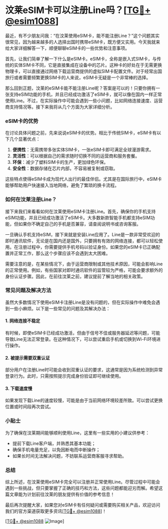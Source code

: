 # 汶莱eSIM卡可以注册Line吗？[[TG💪+ @esim1088](https://t.me/s/esim1088)]

最近，有不少朋友问我：“在汶莱使用eSIM卡，能不能注册Line？”这个问题其实很常见，因为越来越多的人选择出国时携带eSIM卡，既方便又实用。今天我就来给大家详细解答一下，顺便聊聊eSIM卡的一些优势和注意事项。

首先，让我们简单了解一下什么是eSIM卡。eSIM卡，全称是嵌入式SIM卡，与传统的实体SIM卡不同，它是直接集成在设备中的芯片。这种卡的好处在于无需更换物理卡，可以直接通过网络下载运营商提供的虚拟SIM卡配置文件。对于经常出国旅行或者需要频繁更换SIM卡的人来说，eSIM卡无疑是一个非常棒的选择。

那么回到正题，汶莱的eSIM卡能不能注册Line呢？答案是可以的！只要你拥有一张支持eSIM功能的手机，并且已经成功激活了eSIM卡，就可以像在国内一样正常使用Line。不过，在实际操作中可能会遇到一些小问题，比如网络连接速度、运营商支持情况等。接下来我将从几个方面为大家详细分析。

### eSIM卡的优势

在讨论具体问题之前，先来说说eSIM卡的优势。相比于传统SIM卡，eSIM卡有以下几个显著优点：

1. **便携性**：无需携带多张实体SIM卡，一张eSIM卡即可满足全球漫游需求。
2. **灵活性**：可以根据自己的需求随时切换不同的运营商和服务套餐。
3. **环保**：减少了塑料SIM卡的生产，更加绿色环保。
4. **安全性**：数据存储在芯片内部，不容易被复制或窃取。

这些特点使得eSIM卡成为现代人出行的最佳伴侣。尤其是在国际旅行中，eSIM卡能够帮助用户快速接入当地网络，避免了繁琐的换卡流程。

### 如何在汶莱注册Line？

接下来我们来看看如何在汶莱使用eSIM卡注册Line。首先，确保你的手机支持eSIM功能，并且已经成功激活了eSIM卡。大多数新款智能手机都支持eSIM功能，但如果你不确定自己的手机是否兼容，请查阅说明书或咨询客服。

一旦确认手机支持eSIM，接下来就是安装Line应用了。Line是一款非常受欢迎的即时通讯软件，无论是在国内还是国外，只要拥有有效的网络连接，都可以轻松使用。在注册过程中，你需要提供手机号码以验证身份。如果您的eSIM卡已正确配置并正常工作，那么这个步骤应该不会遇到太大困难。

需要注意的是，在某些情况下，由于运营商限制或其他技术原因，可能会影响Line的正常使用。例如，有些国家对即时通讯软件的监管较为严格，可能会要求额外的身份认证步骤。因此，在前往汶莱之前，建议提前了解当地的相关政策。

### 常见问题及解决方法

虽然大多数情况下使用eSIM卡注册Line是没有问题的，但在实际操作中难免会遇到一些小麻烦。以下是一些常见的问题及其解决办法：

#### 1. 网络连接不稳定
有时候，即使eSIM卡已经成功激活，但由于信号不佳或服务器延迟等问题，可能导致Line无法正常登录。在这种情况下，可以尝试重启手机或切换到Wi-Fi环境进行操作。

#### 2. 被提示需要双重认证
部分用户在注册Line时可能会收到双重认证的要求，这通常是因为系统检测到异常登录行为。此时，只需按照提示完成身份验证即可继续使用。

#### 3. 下载速度慢
如果发现下载Line的速度较慢，可能是由于当前网络环境较差所致。可以尝试更换位置或时间段再次尝试。

### 小贴士

为了确保在汶莱期间能够顺利使用Line，这里有一些实用的小建议供参考：

- 提前下载Line客户端，并熟悉其基本功能；
- 确保手机电量充足，以免因断电而中断操作；
- 如果长时间无法解决问题，不妨联系运营商客服寻求帮助。

### 总结

综上所述，在汶莱使用eSIM卡完全可以注册并正常使用Line。尽管过程中可能会遇到一些挑战，但只要掌握了正确的技巧和方法，这些问题都能迎刃而解。希望这篇文章能为计划前往汶莱的朋友提供有价值的参考信息！

最后再次提醒大家，如果您对eSIM卡有任何疑问或需要购买相关产品，欢迎访问我们的官方渠道获取更多资讯[[TG💪+ @esim1088](https://t.me/s/esim1088)]！

[[TG💪+ @esim1088](https://t.me/s/esim1088) ![Image](https://i.postimg.cc/4NQfJmqS/Snipaste-2025-05-13-00-14-12.png)]